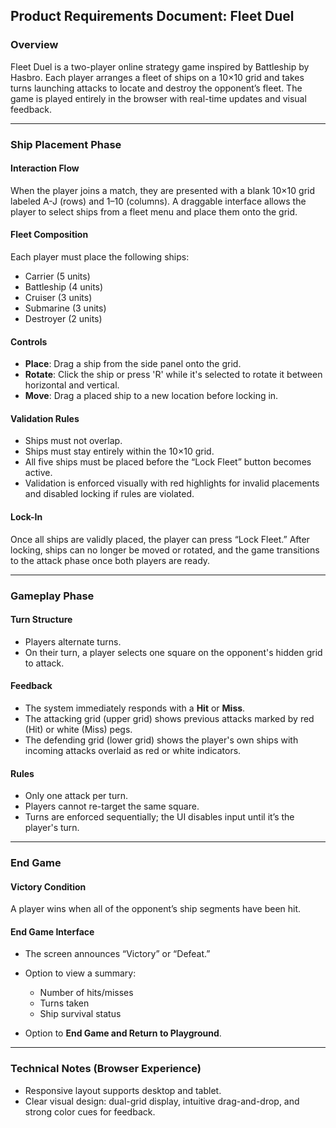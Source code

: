 ## Product Requirements Document: **Fleet Duel**

### Overview

Fleet Duel is a two-player online strategy game inspired by Battleship by Hasbro. Each player arranges a fleet of ships on a 10×10 grid and takes turns launching attacks to locate and destroy the opponent’s fleet. The game is played entirely in the browser with real-time updates and visual feedback.

---

### Ship Placement Phase

#### Interaction Flow

When the player joins a match, they are presented with a blank 10×10 grid labeled A-J (rows) and 1–10 (columns). A draggable interface allows the player to select ships from a fleet menu and place them onto the grid.

#### Fleet Composition

Each player must place the following ships:

* Carrier (5 units)
* Battleship (4 units)
* Cruiser (3 units)
* Submarine (3 units)
* Destroyer (2 units)

#### Controls

* **Place**: Drag a ship from the side panel onto the grid.
* **Rotate**: Click the ship or press 'R' while it's selected to rotate it between horizontal and vertical.
* **Move**: Drag a placed ship to a new location before locking in.

#### Validation Rules

* Ships must not overlap.
* Ships must stay entirely within the 10×10 grid.
* All five ships must be placed before the “Lock Fleet” button becomes active.
* Validation is enforced visually with red highlights for invalid placements and disabled locking if rules are violated.

#### Lock-In

Once all ships are validly placed, the player can press “Lock Fleet.” After locking, ships can no longer be moved or rotated, and the game transitions to the attack phase once both players are ready.

---

### Gameplay Phase

#### Turn Structure

* Players alternate turns.
* On their turn, a player selects one square on the opponent's hidden grid to attack.

#### Feedback

* The system immediately responds with a **Hit** or **Miss**.
* The attacking grid (upper grid) shows previous attacks marked by red (Hit) or white (Miss) pegs.
* The defending grid (lower grid) shows the player's own ships with incoming attacks overlaid as red or white indicators.

#### Rules

* Only one attack per turn.
* Players cannot re-target the same square.
* Turns are enforced sequentially; the UI disables input until it’s the player's turn.

---

### End Game

#### Victory Condition

A player wins when all of the opponent’s ship segments have been hit.

#### End Game Interface

* The screen announces “Victory” or “Defeat.”
* Option to view a summary:

  * Number of hits/misses
  * Turns taken
  * Ship survival status
* Option to **End Game and Return to Playground**.

---

### Technical Notes (Browser Experience)

* Responsive layout supports desktop and tablet.
* Clear visual design: dual-grid display, intuitive drag-and-drop, and strong color cues for feedback.

